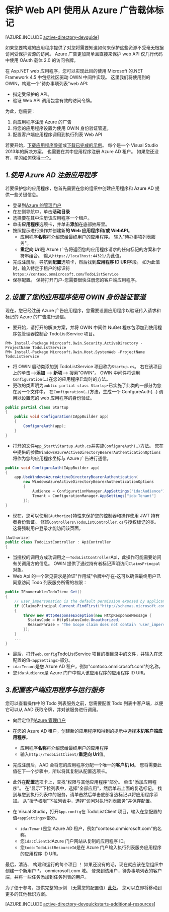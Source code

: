 <properties
    pageTitle="Azure AD.NET 快速入门 |Microsoft Azure"
    description="如何构建一个集成了 Azure AD 身份验证和授权的.NET MVC Web API。"
    services="active-directory"
    documentationCenter=".net"
    authors="dstrockis"
    manager="mbaldwin"
    editor=""/>

<tags
    ms.service="active-directory"
    ms.workload="identity"
    ms.tgt_pltfrm="na"
    ms.devlang="dotnet"
    ms.topic="article"
    ms.date="09/16/2016"
    ms.author="dastrock"/>


# <a name="protect-a-web-api-using-bearer-tokens-from-azure-ad"></a>保护 Web API 使用从 Azure 广告载体标记

[AZURE.INCLUDE [active-directory-devguide](../../includes/active-directory-devguide.md)]

如果您要构建的应用程序提供了对您将需要知道如何来保护这些资源不受毫无根据访问受保护资源的访问。
Azure 广告更加简单且直接来保护 web API 仅几行代码中使用 OAuth 载体 2.0 的访问令牌。

在 Asp.NET web 应用程序，您可以实现此目的使用 Microsoft 的.NET Framework 4.5 中包括社区驱动 OWIN 中间件实现。  这里我们将使用到的 OWIN，构建一个"待办事项列表"web API:
-   指定受保护的 API。
-   验证 Web API 调用包含有效的访问令牌。

为此，您需要︰

1. 向应用程序注册 Azure 的广告
2. 将您的应用程序设置为使用 OWIN 身份验证管道。
3. 配置客户端应用程序调用到执行列表 Web API

若要开始，[下载应用程序骨架](https://github.com/AzureADQuickStarts/WebAPI-Bearer-DotNet/archive/skeleton.zip)或[下载已完成的示例](https://github.com/AzureADQuickStarts/WebAPI-Bearer-DotNet/archive/complete.zip)。  每个是一个 Visual Studio 2013年的解决方案。  也需要在其中应用程序注册 Azure AD 租户。  如果您还没有，[学习如何获得一个](active-directory-howto-tenant.md)。


## <a name="1--register-an-application-with-azure-ad"></a>*1.使用 Azure AD 注册应用程序*
若要保护您的应用程序，您首先需要在您的组织中创建应用程序和 Azure AD 提供一些关键信息。

-   登录到[Azure 的管理门户](https://manage.windowsazure.com)
-   在左侧导航中，单击**活动目录**
-   选择要在其中注册该应用程序一个租户。
-   单击**应用程序**选项卡，并单击**添加**在底部抽屉里。
-   按照提示进行操作并创建新**的 Web 应用程序和/或 WebAPI**。
    -   应用程序**名称**将介绍您给最终用户的应用程序。  输入"待办事项列表服务"。
    -   **重定向 Uri**是 Azure 广告将返回您的应用程序请求的任何标记的方案和字符串组合。 输入`https://localhost:44321/`为此值。
-   完成注册后，导航到**配置**选项卡，然后找到**应用程序 ID URI**字段。  如为此值时，输入特定于租户的标识符`https://contoso.onmicrosoft.com/TodoListService`
- 保存配置。  保持打开门户-您需要很快注册您的客户端应用程序。

## <a name="2-set-up-your-app-to-use-the-owin-authentication-pipeline"></a>*2.设置了您的应用程序使用 OWIN 身份验证管道*

现在，您已经注册 Azure 广告应用程序，您需要设置应用程序以验证传入请求和标记的 Azure 的广告进行通信。

-   要开始，请打开的解决方案，并将 OWIN 中间件 NuGet 程序包添加到使用程序包管理器控制台 TodoListService 项目。

```
PM> Install-Package Microsoft.Owin.Security.ActiveDirectory -ProjectName TodoListService
PM> Install-Package Microsoft.Owin.Host.SystemWeb -ProjectName TodoListService
```

-   将 OWIN 启动类添加到 TodoListService 项目称为`Startup.cs`。  右在该项目上的单击-->**添加** --> **新项**--> 搜索"OWIN"。  OWIN 中间件将调用`Configuration(…)`在您的应用程序启动时的方法。
-   更改的类声明为`public partial class Startup`-已实施了此类的一部分为您在另一个文件中。  在`Configuration(…)`方法，生成一个 ConfgureAuth(...) 调用以设置您的 web 应用程序的身份验证。

```C#
public partial class Startup
{
    public void Configuration(IAppBuilder app)
    {
        ConfigureAuth(app);
    }
}
```

-   打开的文件`App_Start\Startup.Auth.cs`并实施`ConfigureAuth(…)`方法。  您在中提供的参数`WindowsAzureActiveDirectoryBearerAuthenticationOptions`将作为您的应用程序坐标与 Azure 广告进行通信。

```C#
public void ConfigureAuth(IAppBuilder app)
{
    app.UseWindowsAzureActiveDirectoryBearerAuthentication(
        new WindowsAzureActiveDirectoryBearerAuthenticationOptions
        {
            Audience = ConfigurationManager.AppSettings["ida:Audience"],
            Tenant = ConfigurationManager.AppSettings["ida:Tenant"]
        });
}
```

-   现在，您可以使用`[Authorize]`特性来保护您的控制器和操作使用 JWT 持有者身份验证。  修饰`Controllers\TodoListController.cs`与授权标记的类。  这将强制用户登录才能访问该页面。

```C#
[Authorize]
public class TodoListController : ApiController
{
```

- 当授权的调用方成功调用之一`TodoListController`Api，此操作可能需要访问有关调用方的信息。  OWIN 提供了通过持有者标记声明访问`ClaimsPrincpal`对象。  
- Web Api 的一个常见要求是验证"作用域"令牌中存在-这可以确保最终用户已同意访问 Todo 列表服务所需的权限︰

```C#
public IEnumerable<TodoItem> Get()
{
    // user_impersonation is the default permission exposed by applications in AAD
    if (ClaimsPrincipal.Current.FindFirst("http://schemas.microsoft.com/identity/claims/scope").Value != "user_impersonation")
    {
        throw new HttpResponseException(new HttpResponseMessage {
          StatusCode = HttpStatusCode.Unauthorized,
          ReasonPhrase = "The Scope claim does not contain 'user_impersonation' or scope claim not found"
        });
    }
    ...
}
```

-   最后，打开`web.config`TodoListService 项目的根目录中的文件，并输入在您配置的值`<appSettings>`部分。
  - `ida:Tenant`是您 Azure AD 租户，例如"contoso.onmicrosoft.com"的名称。
  - 您`ida:Audience`是 Azure 门户中输入该应用程序的应用程序 ID URI。

## <a name="3--configure-a-client-application--run-the-service"></a>*3.配置客户端应用程序与运行服务*
您可以查看操作中的 Todo 列表服务之前，您需要配置 Todo 列表中客户端，以便它可以从 AAD 获取令牌，并对该服务进行调用。

- 向后定位到[Azure 管理门户](https://manage.windowsazure.com)
- 在您的 Azure AD 租户，创建新的应用程序和得到的提示中选择**本机客户端应用程序**。
    -   应用程序**名称**将介绍您给最终用户的应用程序
    -   输入`http://TodoListClient/`**重定向 Uri**值。
- 完成注册后，AAD 会将您的应用程序分配一个唯一的**客户机 Id**。 您将需要此值在下一个步骤中，所以将其复制从配置选项卡。
- 此外在**配置**选项卡上，查找"权限与其他应用程序"部分。 单击"添加应用程序"。 在"显示"下拉列表中，选择"全部应用"，然后单击上面的复选标记。 找到与您到执行列表中的服务，请单击然后单击底部复选标记以将应用程序添加。 从"授予权限"下拉列表中，选择"访问对执行列表服务"并保存配置。


- 在 Visual Studio，打开`App.config`在 TodoListClient 项目，输入在您配置的值`<appSettings>`部分。
  - `ida:Tenant`是您 Azure AD 租户，例如"contoso.onmicrosoft.com"的名称。
  - 您`ida:ClientId`Azure 门户网站从复制的应用程序 ID。
  - 您`todo:TodoListResourceId`是在 Azure 门户输入执行列表服务应用程序的应用程序 ID URI。

最后，清洁、 构建和运行的每个项目 ！  如果还没有的话，现在就应该在您组织中创建一个新用户 *。 onmicrosoft.com 域。  登录到该用户，待办事项列表的客户端，并将一些任务添加到任务列表的用户。

为了便于参考，提供完整的示例 （无需您的配置值）[此处](https://github.com/AzureADQuickStarts/WebAPI-Bearer-DotNet/archive/complete.zip)。  您可以立即将移动到更多的其他标识方案。

[AZURE.INCLUDE [active-directory-devquickstarts-additional-resources](../../includes/active-directory-devquickstarts-additional-resources.md)]

